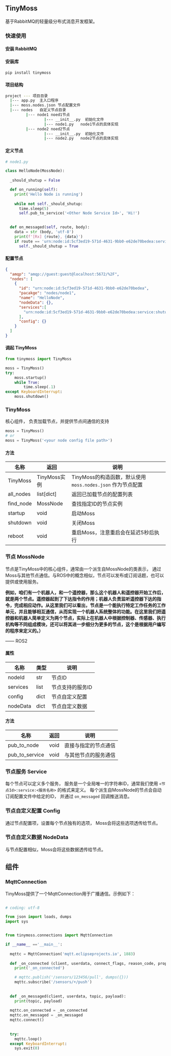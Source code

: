 ## TinyMoss

基于RabbitMQ的轻量级分布式消息开发框架。

### 快速使用

#### 安装 RabbitMQ

#### 安装库
```bash
pip install tinymoss
```

#### 项目结构

```bash
project --- 项目目录
  |--- app.py  主入口程序
  |--- moss.nodes.json 节点配置文件
  |--- nodes   自定义节点目录
         |--- node1 noed1节点
                 |--- __init__.py  初始化文件
                 |--- node1.py   node1节点的具体实现
         |--- node2 noed2节点
                 |--- __init__.py  初始化文件
                 |--- node2.py   node2节点的具体实现
```

#### 定义节点

```python
# node1.py

class HelloNode(MossNode):
  
  _should_shutup = False

  def on_running(self):
    print('Hello Node is running')
  
    while not self._should_shutup:
      time.sleep(5)
      self.pub_to_service('<Other Node Service Id>', 'Hi!')

    
  def on_messaged(self, route, body):
    data = str (body, 'utf-8')
    print(f'[Rx] {route}, {data}')
    if route == 'urn:node:id:5cf3ed19-571d-4631-9bb0-e62de70bedea:service:shutup':
      self._should_shutup = True
```

#### 配置节点 

```json
{
  "amqp": "amqp://guest:guest@localhost:5672/%2F",
  "nodes": [
    {
      "id": "urn:node:id:5cf3ed19-571d-4631-9bb0-e62de70bedea",
      "pacakge": "nodes/node1",
      "name": "HelloNode",
      "nodeData": {},
      "services":[
        "urn:node:id:5cf3ed19-571d-4631-9bb0-e62de70bedea:service:shutup"
      ],
      "config": {}
    }
  ]
}
```


#### 调起 TinyMoss
```python
from tinymoss import TinyMoss

moss = TinyMoss()
try:
    moss.startup()
    while True:
        time.sleep(.1)
except KeyboardInterrupt:
    moss.shutdown()
```

### TinyMoss

核心组件， 负责加载节点，并提供节点间通信的支持

```python
moss = TinyMoss()
# or
moss = TinyMoss('<your node config file path>')
```

#### 方法
| 名称 | 返回 | 说明|
|----|----|----|
| TinyMoss | TinyMoss实例 | TinyMoss的构造函数，默认使用 ```moss.nodes.json``` 作为节点配置 |
| all_nodes | list[dict] | 返回已加载节点的配置列表 |
| find_node | MossNode | 查找指定ID的节点实例 |
| startup | void | 启动Moss |
| shutdown | void | 关闭Moss |
| reboot | void | 重启Moss，注意重启会在延迟5秒后执行 |


### 节点 MossNode

节点是TinyMoss中的核心组件，通常由一个派生自MossNode的类表示， 通过Moss与其他节点通信。与ROS中的概念相似，节点可以发布或订阅话题，也可以提供或使用服务。

**例如，咱们有一个机器人，和一个遥控器，那么这个机器人和遥控器开始工作后，就是两个节点。遥控器起到了下达指令的作用；机器人负责监听遥控器下达的指令，完成相应动作。从这里我们可以看出，节点是一个能执行特定工作任务的工作单元，并且能够相互通信，从而实现一个机器人系统整体的功能。在这里我们把遥控器和机器人简单定义为两个节点，实际上在机器人中根据控制器、传感器、执行机构等不同组成模块，还可以将其进一步细分为更多的节点，这个是根据用户编写的程序来定义的。）**

—— ROS2

#### 属性

| 名称 | 类型 | 说明|
|----|----|----|
| nodeId | str | 节点ID |
| services | list | 节点支持的服务ID |
| config | dict | 节点自定义配置 |
| nodeData | dict | 节点自定义数据 |

#### 方法

| 名称 | 返回 | 说明|
|----|----|----|
| pub_to_node | void | 直接与指定的节点通信 |
| pub_to_service | void | 与其他节点的服务通信 |

### 节点服务 Service

每个节点可以定义多个服务， 服务是一个全局唯一的字符串ID，通常我们使用 ``` <节点Id>:service:<服务名称> ``` 的格式来定义。 每个派生自MossNode的节点会自动订阅配置文件中给定的ID， 并通过 ```on_messaged``` 回调推送消息。

### 节点自定义配置 Config

通过节点配置项，设置每个节点独有的选项， Moss会将这些选项透传给节点。

### 节点自定义数据 NodeData

与节点配置相似，Moss会将这些数据透传给节点。


## 组件

### MqttConnection
TinyMoss提供了一个MqttConnection用于广播通信。示例如下：

```python

# coding: utf-8

from json import loads, dumps
import sys


from tinymoss.connections import MqttConnection

if __name__ =='__main__':
  
  mqttc = MqttConnection('mqtt.eclipseprojects.io', 1883)
      
  def _on_connected (client, userdata, connect_flags, reason_code, properties):
    print('_on_connected')

    # mqttc.publish('/sensors/123456/pull', dumps({}))
    mqttc.subscribe('/sensors/+/push')
    
    
  def _on_messaged(client, userdata, topic, payload): 
    print(topic, payload)
    
  mqttc.on_connected = _on_connected
  mqttc.on_messaged = _on_messaged
  mqttc.connect()
  
  
  try:
    mqttc.loop()
  except KeyboardInterrupt:
    sys.exit(0)
  

```